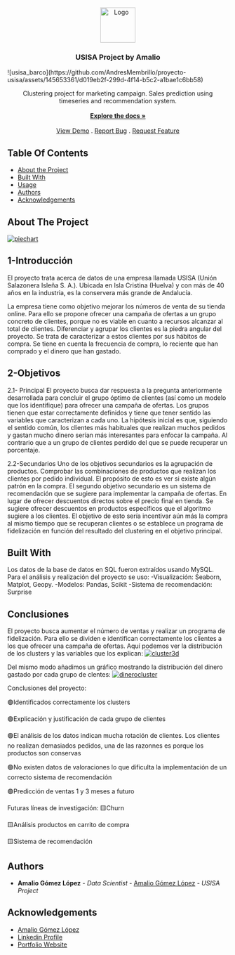 <br/>
<p align="center">
  <a href="https://github.com/amaliogomezlopez/USISA Project">
    <img src="https://www.usisa.com/wp-content/themes/usisa_theme/images/logo-usisa.svg" alt="Logo" width="80" height="80">
  </a>

  <h3 align="center">USISA Project by Amalio</h3>
  ![usisa_barco](https://github.com/AndresMembrillo/proyecto-usisa/assets/145653361/d019eb2f-299d-4f14-b5c2-a1bae1c6bb58)
  <p align="center">
    Clustering project for marketing campaign. Sales prediction using timeseries and recommendation system.
    <br/>
    <br/>
    <a href="https://github.com/amaliogomezlopez/USISA Project"><strong>Explore the docs »</strong></a>
    <br/>
    <br/>
    <a href="https://github.com/amaliogomezlopez/USISA Project">View Demo</a>
    .
    <a href="https://github.com/amaliogomezlopez/USISA Project/issues">Report Bug</a>
    .
    <a href="https://github.com/amaliogomezlopez/USISA Project/issues">Request Feature</a>
  </p>
</p>



## Table Of Contents

* [About the Project](#about-the-project)
* [Built With](#built-with)
* [Usage](#usage)
* [Authors](#authors)
* [Acknowledgements](#acknowledgements)

## About The Project

<a href="https://ibb.co/Wzqmvyy"><img src="https://i.ibb.co/xgPxqjj/piechart.png" alt="piechart" border="0"></a>

## 1-Introducción
El proyecto trata acerca de datos de una empresa llamada USISA (Unión Salazonera Isleña
S. A.). Ubicada en Isla Cristina (Huelva) y con más de 40 años en la industria, es la
conservera más grande de Andalucía.

La empresa tiene como objetivo mejorar los números de venta de su tienda online. Para ello
se propone ofrecer una campaña de ofertas a un grupo concreto de clientes, porque no es
viable en cuanto a recursos alcanzar al total de clientes.
Diferenciar y agrupar los clientes es la piedra angular del proyecto. Se trata de caracterizar
a estos clientes por sus hábitos de compra. Se tiene en cuenta la frecuencia de compra, lo
reciente que han comprado y el dinero que han gastado.

## 2-Objetivos
2.1- Principal
El proyecto busca dar respuesta a la pregunta anteriormente desarrollada para concluir el
grupo óptimo de clientes (así como un modelo que los identifique) para ofrecer una
campaña de ofertas. Los grupos tienen que estar correctamente definidos y tiene que tener
sentido las variables que caracterizan a cada uno.
La hipótesis inicial es que, siguiendo el sentido común, los clientes más habituales que
realizan muchos pedidos y gastan mucho dinero serían más interesantes para enfocar la
campaña. Al contrario que a un grupo de clientes perdido del que se puede recuperar un
porcentaje.

2.2-Secundarios
Uno de los objetivos secundarios es la agrupación de productos. Comprobar las
combinaciones de productos que realizan los clientes por pedido individual. El propósito de
esto es ver si existe algún patrón en la compra.
El segundo objetivo secundario es un sistema de recomendación que se sugiere para
implementar la campaña de ofertas. En lugar de ofrecer descuentos directos sobre el precio
final en tienda. Se sugiere ofrecer descuentos en productos específicos que el algoritmo
sugiere a los clientes. El objetivo de esto sería incentivar aún más la compra al mismo
tiempo que se recuperan clientes o se establece un programa de fidelización en función del
resultado del clustering en el objetivo principal.

## Built With

Los datos de la base de datos en SQL fueron extraídos usando MySQL. Para el análisis y realización del proyecto se uso:
-Visualización: Seaborn, Matplot, Geopy.
-Modelos: Pandas, Scikit
-Sistema de recomendación: Surprise

## Conclusiones

El proyecto busca aumentar el número de ventas y realizar un programa de fidelización. Para ello se dividen e identifican correctamente los clientes a los que ofrecer una campaña de ofertas.
Aquí podemos ver la distribución de los clusters y las variables que los explican:
<a href="https://imgbb.com/"><img src="https://i.ibb.co/X8xF6Ym/cluster3d.png" alt="cluster3d" border="0"></a>

Del mismo modo añadimos un gráfico mostrando la distribución del dinero gastado por cada grupo de clentes:
<a href="https://ibb.co/vHNf1GK"><img src="https://i.ibb.co/bP4Y1Z8/dinerocluster.png" alt="dinerocluster" border="0"></a>

Conclusiones del proyecto:

🟢Identificados correctamente los clusters

🟢Explicación y justificación de cada grupo de clientes

🟢El análisis de los datos indican mucha rotación de clientes. Los clientes no realizan demasiados pedidos, una de las razonnes es porque los productos son conservas

🟢No existen datos de valoraciones lo que dificulta la implementación de un correcto sistema de recomendación

🟢Predicción de ventas 1 y 3 meses a futuro

Futuras líneas de investigación:
🟨Churn

🟨Análisis productos en carrito de compra

🟨Sistema de recomendación

## Authors

* **Amalio Gómez López** - *Data Scientist* - [Amalio Gómez López](https://github.com/amaliogomezlopez/) - *USISA Project*

## Acknowledgements

* [Amalio Gómez López](https://github.com/amaliogomezlopez/)
* [Linkedin Profile](https://www.linkedin.com/in/amaliogomezlopez/)
* [Portfolio Website](https://amaliogomezlopez.com/)
